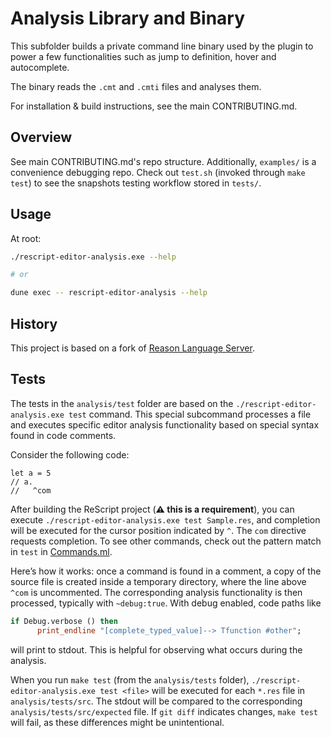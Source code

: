 # Analysis Library and Binary

This subfolder builds a private command line binary used by the plugin to power a few functionalities such as jump to definition, hover and autocomplete.

The binary reads the `.cmt` and `.cmti` files and analyses them.

For installation & build instructions, see the main CONTRIBUTING.md.

## Overview

See main CONTRIBUTING.md's repo structure. Additionally, `examples/` is a convenience debugging repo. Check out `test.sh` (invoked through `make test`) to see the snapshots testing workflow stored in `tests/`.

## Usage

At root:
```sh
./rescript-editor-analysis.exe --help

# or

dune exec -- rescript-editor-analysis --help
```

## History

This project is based on a fork of [Reason Language Server](https://github.com/jaredly/reason-language-server).

## Tests

The tests in the `analysis/test` folder are based on the `./rescript-editor-analysis.exe test` command. This special subcommand processes a file and executes specific editor analysis functionality based on special syntax found in code comments.

Consider the following code:

```res
let a = 5
// a.
//   ^com
```

After building the ReScript project (**⚠️ this is a requirement**), you can execute `./rescript-editor-analysis.exe test Sample.res`, and completion will be executed for the cursor position indicated by `^`. The `com` directive requests completion. To see other commands, check out the pattern match in `test` in [Commands.ml](./src/Commands.ml).

Here’s how it works: once a command is found in a comment, a copy of the source file is created inside a temporary directory, where the line above `^com` is uncommented. The corresponding analysis functionality is then processed, typically with `~debug:true`. With debug enabled, code paths like

```ml
if Debug.verbose () then
      print_endline "[complete_typed_value]--> Tfunction #other";
```

will print to stdout. This is helpful for observing what occurs during the analysis.

When you run `make test` (from the `analysis/tests` folder), `./rescript-editor-analysis.exe test <file>` will be executed for each `*.res` file in `analysis/tests/src`. The stdout will be compared to the corresponding `analysis/tests/src/expected` file. If `git diff` indicates changes, `make test` will fail, as these differences might be unintentional.
